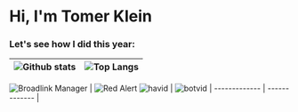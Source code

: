 
<p align="left">
  <h1 align="left">Hi, I'm Tomer Klein
  
  </h1>
</p>

### Let's see how I did this year:
![Github stats](https://github-readme-stats.vercel.app/api?username=t0mer&show_icons=true&theme=blueberry&count_private=true)|![Top Langs](https://github-readme-stats.vercel.app/api/top-langs/?username=t0mer&show_icons=true&theme=blueberry&count_private=true&langs_count=8&layout=compact)
 ------------- | ------------- 


![Broadlink Manager](https://github-readme-stats.vercel.app/api/pin/?username=t0mer&repo=broadlinkmanager-docker&theme=blueberry) | ![Red Alert](https://github-readme-stats.vercel.app/api/pin/?username=t0mer&repo=redalert&theme=blueberry)
![havid](https://github-readme-stats.vercel.app/api/pin/?username=t0mer&repo=havid-19&theme=blueberry) | ![botvid](https://github-readme-stats.vercel.app/api/pin/?username=t0mer&repo=botvid-19&theme=blueberry)
| ------------- | ------------- |







